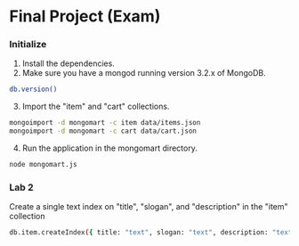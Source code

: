 # Final Project (Exam)

### Initialize
1. Install the dependencies.
2. Make sure you have a mongod running version 3.2.x of MongoDB.
```sh
db.version()
```
3. Import the "item" and "cart" collections.
```sh
mongoimport -d mongomart -c item data/items.json
mongoimport -d mongomart -c cart data/cart.json
```
4. Run the application in the mongomart directory.
```sh
node mongomart.js
```

### Lab 2
Create a single text index on "title", "slogan", and "description" in the "item" collection
```sh
db.item.createIndex({ title: "text", slogan: "text", description: "text" })
```